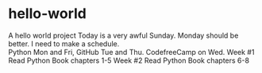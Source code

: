 # hello-world
A hello world project
Today is a very awful Sunday.
Monday should be better.
I need to make a schedule.	
Python Mon and Fri, GitHub Tue and Thu.
CodefreeCamp on Wed.
Week #1 Read Python Book chapters 1-5
Week #2 Read Python Book chapters 6-8	